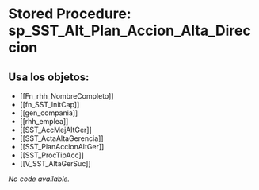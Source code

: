 # Stored Procedure: sp_SST_Alt_Plan_Accion_Alta_Direccion

## Usa los objetos:
- [[Fn_rhh_NombreCompleto]]
- [[fn_SST_InitCap]]
- [[gen_compania]]
- [[rhh_emplea]]
- [[SST_AccMejAltGer]]
- [[SST_ActaAltaGerencia]]
- [[SST_PlanAccionAltGer]]
- [[SST_ProcTipAcc]]
- [[V_SST_AltaGerSuc]]

*No code available.*
